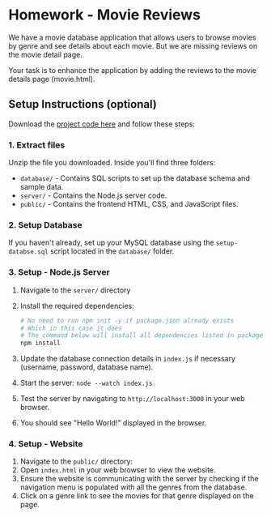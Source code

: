 # Homework - Movie Reviews

We have a movie database application that allows users to browse movies by genre and see details about each movie. But we are missing reviews on the movie detail page.

Your task is to enhance the application by adding the reviews to the movie details page (movie.html).

## Setup Instructions (optional)

Download the [project code here](./practice/movie-website-v7.zip) and follow these steps:

### 1. Extract files

Unzip the file you downloaded. Inside you'll find three folders:

-   `database/` - Contains SQL scripts to set up the database schema and sample data.
-   `server/` - Contains the Node.js server code.
-   `public/` - Contains the frontend HTML, CSS, and JavaScript files.

### 2. Setup Database

If you haven't already, set up your MySQL database using the `setup-databse.sql` script located in the `database/` folder.

### 3. Setup - Node.js Server

1. Navigate to the `server/` directory
2. Install the required dependencies:

    ```bash
    # No need to run npm init -y if package.json already exists
    # Which in this case it does
    # The command below will install all dependencies listed in package.json
    npm install
    ```

3. Update the database connection details in `index.js` if necessary (username, password, database name).
4. Start the server: `node --watch index.js`
5. Test the server by navigating to `http://localhost:3000` in your web browser.
6. You should see "Hello World!" displayed in the browser.

### 4. Setup - Website

1. Navigate to the `public/` directory:
2. Open `index.html` in your web browser to view the website.
3. Ensure the website is communicating with the server by checking if the navigation menu is populated with all the genres from the database.
4. Click on a genre link to see the movies for that genre displayed on the page.
